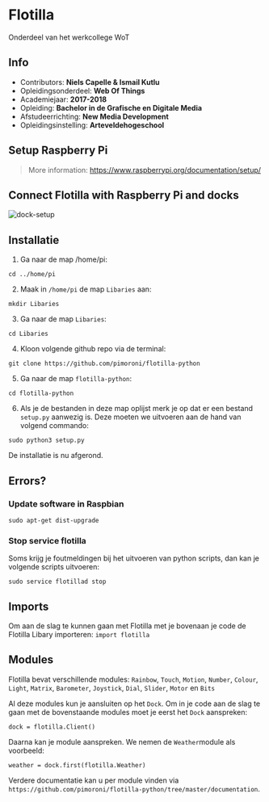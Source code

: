 # Flotilla
Onderdeel van het werkcollege WoT

## Info
- Contributors: **Niels Capelle & Ismail Kutlu**
- Opleidingsonderdeel: **Web Of Things**
- Academiejaar: **2017-2018**
- Opleiding: **Bachelor in de Grafische en Digitale Media**
- Afstudeerrichting: **New Media Development**
- Opleidingsinstelling: **Arteveldehogeschool**

## Setup Raspberry Pi
> More information: https://www.raspberrypi.org/documentation/setup/

## Connect Flotilla with Raspberry Pi and docks
![dock-setup](/rpi-flotilla/assets/dock-setup.png)

## Installatie
1. Ga naar de map /home/pi: 
```
cd ../home/pi
```
2. Maak in `/home/pi` de map `Libaries` aan: 
```
mkdir Libaries
```
3. Ga naar de map `Libaries`:
```
cd Libaries
```
4. Kloon volgende github repo via de terminal: 
```
git clone https://github.com/pimoroni/flotilla-python
```
5. Ga naar de map `flotilla-python`: 
```
cd flotilla-python
```
6. Als je de bestanden in deze map oplijst merk je op dat er een bestand `setup.py` aanwezig is. Deze moeten we uitvoeren aan de hand van volgend commando: 
```
sudo python3 setup.py
```

De installatie is nu afgerond.

## Errors?
### Update software in Raspbian
```
sudo apt-get dist-upgrade
```
### Stop service flotilla
Soms krijg je foutmeldingen bij het uitvoeren van python scripts, dan kan je volgende scripts uitvoeren:
```
sudo service flotillad stop
```

## Imports
Om aan de slag te kunnen gaan met Flotilla met je bovenaan je code de Flotilla Libary importeren: `import flotilla`

## Modules
Flotilla bevat verschillende modules: 
`Rainbow`, `Touch`, `Motion`, `Number`, `Colour`, `Light`, `Matrix`, `Barometer`, `Joystick`, `Dial`, `Slider`, `Motor` en `Bits`

Al deze modules kun je aansluiten op het `Dock`. Om in je code aan de slag te gaan met de bovenstaande modules moet je eerst het `Dock` aanspreken: 

`dock = flotilla.Client()`

Daarna kan je module aanspreken. We nemen de `Weather`module als voorbeeld: 

`weather = dock.first(flotilla.Weather)`

Verdere documentatie kan u per module vinden via `https://github.com/pimoroni/flotilla-python/tree/master/documentation`.
